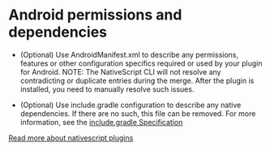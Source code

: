 # Android permissions and dependencies

* (Optional) Use AndroidManifest.xml to describe any permissions, features or other configuration specifics required or used by your plugin for Android. 
NOTE: The NativeScript CLI will not resolve any contradicting or duplicate entries during the merge. After the plugin is installed, you need to manually resolve such issues.

* (Optional) Use include.gradle configuration to describe any native dependencies. If there are no such, this file can be removed. For more information, see the [include.gradle Specification](http://docs.nativescript.org/plugins/plugins#includegradle-specification)


[Read more about nativescript plugins](http://docs.nativescript.org/plugins/plugins)
